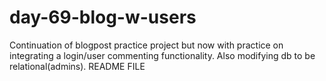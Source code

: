 # day-69-blog-w-users
Continuation of blogpost practice project but now with practice on integrating a login/user commenting functionality. Also modifying db to be relational(admins).
README FILE


